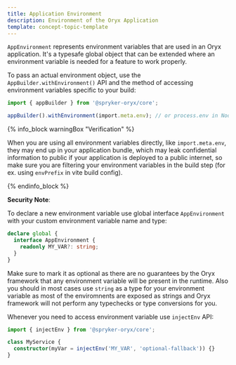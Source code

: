 ```yaml
---
title: Application Environment
description: Environment of the Oryx Application
template: concept-topic-template
---
```



`AppEnvironment` represents environment variables that are used in an Oryx application. It's a typesafe global object that can be extended where an environment variable is needed for a feature to work properly.

To pass an actual environment object, use the `AppBuilder.withEnvironment()` API and  the method of accessing environment variables specific to your build:

```ts
import { appBuilder } from '@spryker-oryx/core';

appBuilder().withEnvironment(import.meta.env); // or process.env in NodeJS style apps
```

{% info_block warningBox "Verification" %}

When you are using all environment variables directly, like `import.meta.env`, they may end up in your application bundle, which may leak confidential information to public if your application is deployed to a public internet, so make sure you are filtering your environment variables in the build step (for ex. using `envPrefix` in vite build config).

{% endinfo_block %}

**Security Note**:

To declare a new environment variable use global interface `AppEnvironment` with your custom environment variable name and type:

```ts
declare global {
  interface AppEnvironment {
    readonly MY_VAR?: string;
  }
}
```

Make sure to mark it as optional as there are no guarantees by the Oryx framework that any environment variable will be present in the runtime. Also you should in most cases use `string` as a type for your environment variable as most of the enviromnents are exposed as strings and Oryx framework will not perform any typechecks or type conversions for you.

Whenever you need to access environment variable use `injectEnv` API:

```ts
import { injectEnv } from '@spryker-oryx/core';

class MyService {
  constructor(myVar = injectEnv('MY_VAR', 'optional-fallback')) {}
}
```
